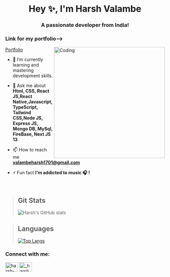 
<h1 align="center">Hey ✨, I'm Harsh Valambe</h1>
<h3 align="center">A passionate developer  from India!</h3>
<h3>Link for my portfolio--></h3><a href="https://harsh-portfolio-three.vercel.app/">Portfolio</a>
<img align="right" alt="Coding" width="350" src="https://cdn.dribbble.com/users/2131993/screenshots/4948736/thoughtworks-gif_dribbble.gif">

<br>

- 🌱 I’m currently learning and mastering development skills.

- 💬 Ask me about **Html, CSS, React JS,React Native,Javascript, TypeScript, Tailwind CSS,Node JS, Express JS, Mongo DB, MySql, FireBase, Next JS 13**

- 📫 How to reach me **valambeharsh1701@gmail.com**

- ⚡ Fun fact **I'm addicted to music 🎧 !**

<br>

>## Git Stats
>![Harsh's GitHub stats](https://github-readme-stats.vercel.app/api?username=Harshhhh1701&show_icons=true&count_private=true&include_all_commits=true&theme=react)


>## Languages
> [![Top Langs](https://github-readme-stats.vercel.app/api/top-langs/?username=Harshhhh1701&langs_count=10&layout=compact&theme=react)](https://github.com/Harshhhh1701/github-readme-stats)


<h3 align="left">Connect with me:</h3>
<p align="left">

<a href="https://www.linkedin.com/in/harsh-valambe-3a83801b8/" target="blank"><img align="center" src="https://raw.githubusercontent.com/rahuldkjain/github-profile-readme-generator/master/src/images/icons/Social/linked-in-alt.svg" alt="harsh-valambe-3a83801b8" height="30" width="40" /></a>
<a href="https://www.instagram.com/_harsh__v_/?hl=en" target="blank"><img align="center" src="https://raw.githubusercontent.com/rahuldkjain/github-profile-readme-generator/master/src/images/icons/Social/instagram.svg" alt="_harsh__v_" height="30" width="40" /></a>

</p><br>




